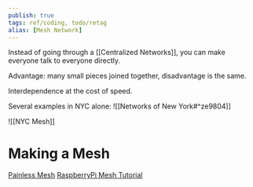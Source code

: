 ```yaml
---
publish: true
tags: ref/coding, todo/retag
alias: [Mesh Network]
---
```



Instead of going through a [[Centralized Networks]], you can make everyone talk to everyone directly. 


Advantage: many small pieces joined together, disadvantage is the same.

Interdependence at the cost of speed.

Several examples in NYC alone:
![[Networks of New York#^ze9804]]


![[NYC Mesh]]

# Making a Mesh
[Painless Mesh](https://github.com/gmag11/painlessMesh)
[RaspberryPi Mesh Tutorial](https://github.com/binnes/WiFiMeshRaspberryPi/blob/master/README.md)